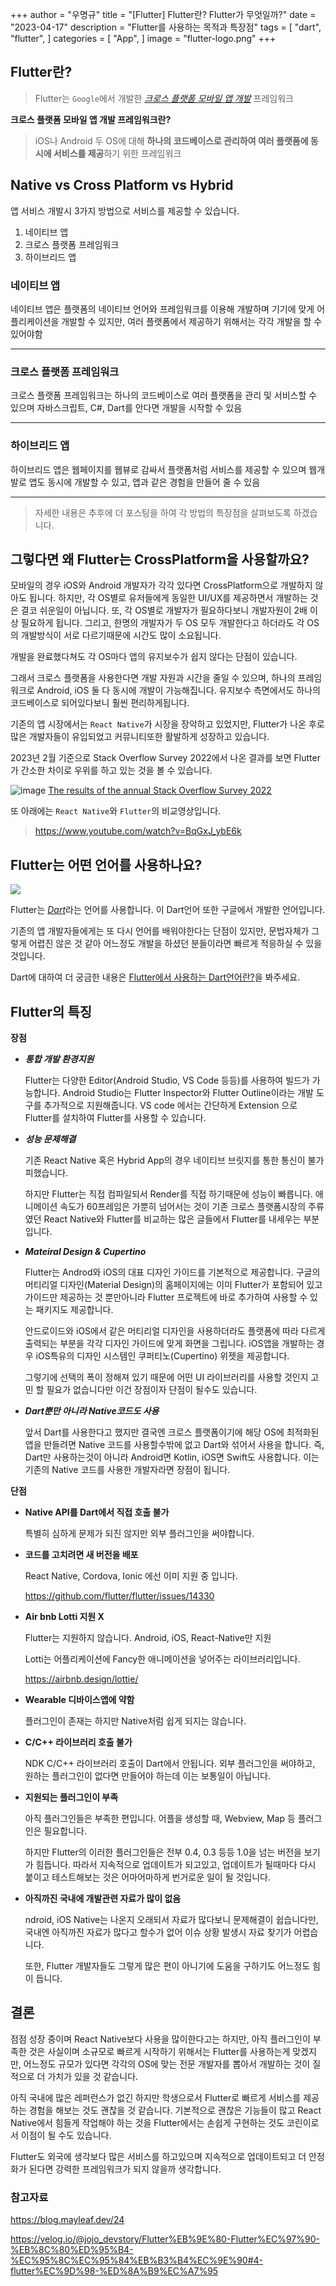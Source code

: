 +++
author = "우명규"
title = "[Flutter] Flutter란? Flutter가 무엇일까?"
date = "2023-04-17"
description = "Flutter를 사용하는 목적과 특장점"
tags = [
    "dart",
    "flutter",
]
categories = [
    "App",
]
image = "flutter-logo.png"
+++

<!--more-->

## Flutter란?

> Flutter는 `Google`에서 개발한 [_크로스 플랫폼 모바일 앱 개발_](https://flutter.dev/multi-platform) 프레임워크

**크로스 플랫폼 모바일 앱 개발 프레임워크란?**

> iOS나 Android 두 OS에 대해 **하나의 코드베이스로 관리하여 여러 플랫폼에 동시에 서비스를 제공**하기 위한 프레임워크

## Native vs Cross Platform vs Hybrid

앱 서비스 개발시 3가지 방법으로 서비스를 제공할 수 있습니다.

1. 네이티브 앱
2. 크로스 플랫폼 프레임워크
3. 하이브리드 앱

### 네이티브 앱

네이티브 앱은 플랫폼의 네이티브 언어와 프레임워크를 이용해 개발하며 기기에 맞게 어플리케이션을 개발할 수 있지만, 여러 플랫폼에서 제공하기 위해서는 각각 개발을 할 수 있어야함

---

### 크로스 플랫폼 프레임워크

크로스 플랫폼 프레임워크는 하나의 코드베이스로 여러 플랫폼을 관리 및 서비스할 수 있으며 자바스크립트, C#, Dart를 안다면 개발을 시작할 수 있음

---

### 하이브리드 앱

하이브리드 앱은 웹페이지를 웹뷰로 감싸서 플랫폼처럼 서비스를 제공할 수 있으며 웹개발로 앱도 동시에 개발할 수 있고, 앱과 같은 경험을 만들어 줄 수 있음

---

> 자세한 내용은 추후에 더 포스팅을 하여 각 방법의 특장점을 살펴보도록 하겠습니다.

## 그렇다면 왜 Flutter는 CrossPlatform을 사용할까요?

모바일의 경우 iOS와 Android 개발자가 각각 있다면 CrossPlatform으로 개발하지 않아도 됩니다. 하지만, 각 OS별로 유저들에게 동일한 UI/UX를 제공하면서 개발하는 것은 결코 쉬운일이 아닙니다. 또, 각 OS별로 개발자가 필요하다보니 개발자원이 2배 이상 필요하게 됩니다. 그리고, 한명의 개발자가 두 OS 모두 개발한다고 하더라도 각 OS의 개발방식이 서로 다르기때문에 시간도 많이 소요됩니다.

개발을 완료했다쳐도 각 OS마다 앱의 유지보수가 쉽지 않다는 단점이 있습니다.

그래서 크로스 플랫폼을 사용한다면 개발 자원과 시간을 줄일 수 있으며, 하나의 프레임워크로 Android, iOS 둘 다 동시에 개발이 가능해집니다. 유지보수 측면에서도 하나의 코드베이스로 되어있다보니 훨씬 편리하게됩니다.

기존의 앱 시장에서는 `React Native`가 시장을 장악하고 있었지만, Flutter가 나온 후로 많은 개발자들이 유입되었고 커뮤니티또한 활발하게 성장하고 있습니다.

2023년 2월 기준으로 Stack Overflow Survey 2022에서 나온 결과를 보면 Flutter가 간소한 차이로 우위를 하고 있는 것을 볼 수 있습니다.

![image](<https://global-uploads.webflow.com/5c95072393140f36ecc22e60/63f524b9f421c14106114339_Screen%20Shot%202023-02-21%20at%2020.38.40%20(1).png>)
[The results of the annual Stack Overflow Survey 2022](https://stackoverflow.blog/2022/05/11/stack-overflow-2022-developer-survey-is-open/)

또 아래에는 `React Native`와 `Flutter`의 비교영상입니다.

> https://www.youtube.com/watch?v=BqGxJ_ybE6k

## Flutter는 어떤 언어를 사용하나요?

![](dart-logo.png)

Flutter는 [_Dart_](https://dart.dev/)라는 언어를 사용합니다. 이 Dart언어 또한 구글에서 개발한 언어입니다.

기존의 앱 개발자들에게는 또 다시 언어를 배워야한다는 단점이 있지만, 문법자체가 그렇게 어렵진 않은 것 같아 어느정도 개발을 하셨던 분들이라면 빠르게 적응하실 수 있을 것입니다.

Dart에 대하여 더 궁금한 내용은 [Flutter에서 사용하는 Dart언어란?](https://myeongcode.github.io/p/dart-flutter%EC%97%90%EC%84%9C-%EC%82%AC%EC%9A%A9%ED%95%98%EB%8A%94-dart%EC%96%B8%EC%96%B4%EB%9E%80/)을 봐주세요.

## Flutter의 특징

**장점**

- _**통합 개발 환경지원**_

  Flutter는 다양한 Editor(Android Studio, VS Code 등등)를 사용하여 빌드가 가능합니다.
  Android Studio는 Flutter Inspector와 Flutter Outline이라는 개발 도구를 추가적으로 지원해줍니다. VS code 에서는 간단하게 Extension 으로 Flutter를 설치하여 Flutter를 사용할 수 있습니다.

- _**성능 문제해결**_

  기존 React Native 혹은 Hybrid App의 경우 네이티브 브릿지를 통한 통신이 불가피했습니다.

  하지만 Flutter는 직접 컴파일되서 Render를 직접 하기때문에 성능이 빠릅니다. 애니메이션 속도가 60프레임은 가뿐히 넘어서는 것이 기존 크로스 플랫폼시장의 주류였던 React Native와 Flutter를 비교하는 많은 글들에서 Flutter를 내세우는 부분입니다.

- _**Mateiral Design & Cupertino**_

  Flutter는 Androd와 iOS의 대표 디자인 가이드를 기본적으로 제공합니다.
  구글의 머티리얼 디자인(Material Design)의 홈페이지에는 이미 Flutter가 포함되어 있고 가이드만 제공하는 것 뿐만아니라 Flutter 프로젝트에 바로 추가하여 사용할 수 있는 패키지도 제공합니다.

  안드로이드와 iOS에서 같은 머티리얼 디자인을 사용하더라도 플랫폼에 따라 다르게 출력되는 부분을 각각 디자인 가이드에 맞게 화면을 그립니다.
  iOS앱을 개발하는 경우 iOS특유의 디자인 시스템인 쿠퍼티노(Cupertino) 위젯을 제공합니다.

  그렇기에 선택의 폭이 정해져 있기 때문에 어떤 UI 라이브러리를 사용할 것인지 고민 할 필요가 없습니다만 이건 장점이자 단점이 될수도 있습니다.

- _**Dart뿐만 아니라 Native코드도 사용**_

  앞서 Dart를 사용한다고 했지만 결국엔 크로스 플랫폼이기에 해당 OS에 최적화된 앱을 만들려면 Native 코드를 사용할수밖에 없고 Dart와 섞어서 사용을 합니다.
  즉, Dart만 사용하는것이 아니라 Android면 Kotlin, iOS면 Swift도 사용합니다.
  이는 기존의 Native 코드를 사용한 개발자라면 장점이 됩니다.

**단점**

- **Native API를 Dart에서 직접 호출 불가**

  특별히 심하게 문제가 되진 않지만 외부 플러그인을 써야합니다.

- **코드를 고치려면 새 버전을 배포**

  React Native, Cordova, Ionic 에선 이미 지원 중 입니다.

  https://github.com/flutter/flutter/issues/14330

- **Air bnb Lotti 지원 X**

  Flutter는 지원하지 않습니다. Android, iOS, React-Native만 지원

  Lotti는 어플리케이션에 Fancy한 애니메이션을 넣어주는 라이브러리입니다.

  https://airbnb.design/lottie/

- **Wearable 디바이스앱에 약함**

  플러그인이 존재는 하지만 Native처럼 쉽게 되지는 않습니다.

- **C/C++ 라이브러리 호출 불가**

  NDK C/C++ 라이브러리 호출이 Dart에서 안됩니다. 외부 플러그인을 써야하고, 원하는 플러그인이 없다면 만들어야 하는데 이는 보통일이 아닙니다.

- **지원되는 플러그인이 부족**

  아직 플러그인들은 부족한 편입니다. 어플을 생성할 때, Webview, Map 등 플러그인은 필요합니다.

  하지만 Flutter의 이러한 플러그인들은 전부 0.4, 0.3 등등 1.0을 넘는 버전을 보기가 힘듭니다. 따라서 지속적으로 업데이트가 되고있고, 업데이트가 될때마다 다시 붙이고 테스트해보는 것은 어마어마하게 번거로운 일이 될 것입니다.

- **아직까진 국내에 개발관련 자료가 많이 없음**

  ndroid, iOS Native는 나온지 오래되서 자료가 많다보니 문제해결이 쉽습니다만, 국내엔 아직까진 자료가 많다고 할수가 없어 이슈 상황 발생시 자료 찾기가 어렵습니다.

  또한, Flutter 개발자들도 그렇게 많은 편이 아니기에 도움을 구하기도 어느정도 힘이 듭니다.

## 결론

점점 성장 중이며 React Native보다 사용을 많이한다고는 하지만, 아직 플러그인이 부족한 것은 사실이며 소규모로 빠르게 시작하기 위해서는 Flutter를 사용하는게 맞겠지만, 어느정도 규모가 있다면 각각의 OS에 맞는 전문 개발자를 뽑아서 개발하는 것이 질적으로 더 가치가 있을 것 같습니다.

아직 국내에 많은 레퍼런스가 없긴 하지만 학생으로서 Flutter로 빠르게 서비스를 제공하는 경험을 해보는 것도 괜찮을 것 같습니다. 기본적으로 괜찮은 기능들이 많고 React Native에서 힘들게 작업해야 하는 것을 Flutter에서는 손쉽게 구현하는 것도 코린이로서 이점이 될 수도 있습니다.

Flutter도 외국에 생각보다 많은 서비스를 하고있으며 지속적으로 업데이트되고 더 안정화가 된다면 강력한 프레임워크가 되지 않을까 생각합니다.

### 참고자료

https://blog.mayleaf.dev/24

https://velog.io/@jojo_devstory/Flutter%EB%9E%80-Flutter%EC%97%90-%EB%8C%80%ED%95%B4-%EC%95%8C%EC%95%84%EB%B3%B4%EC%9E%90#4-flutter%EC%9D%98-%ED%8A%B9%EC%A7%95
